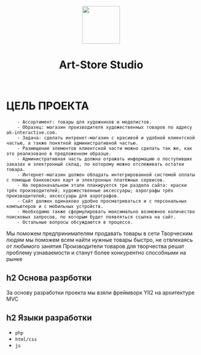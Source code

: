<p align="center">
    <a href="https://github.com/yiisoft" target="_blank">
        <img src="https://art-store-studio.herokuapp.com" height="100px">
    </a>
    <h1 align="center">Art-Store Studio</h1>
    <br>
</p>







ЦЕЛЬ ПРОЕКТА
=================

		- Ассортимент: товары для художников и моделистов.
		- Образец: магазин производителя художественных товаров по адресу ak-interactive.com.
		- Задача: сделать интренет-магазин с красивой и удобной клиентской частью, а также понятной административной частью.
		- Размещение элементов клиентской части можно сделать так же, как это реализовано в предложенном образце.
		- Административная часть должна отражать информацию о поступивших заказах и электронный склад, по которому можно отслеживать остатки товара. 
		- Интернет-магазин должен обладать интегрированной системой оплаты с помощью банковских карт и электронных платёжных сервисов.
		- На первоначальном этапе планируется три раздела сайта: краски трёх производителей; художественные аксессуары; аэрографы трёх производителей; аксессуары для аэрографов. 
		- Сайт должен одинаково удобно просматриваться и с персональных компьютеров и с мобильных устройств.
		- Необходимо также сформулировать максимально возможное количество поисковых запросов, по которым будет появляться ссылка на сайт.
		- Остальные вопросы обсуждаются в процессе.






Мы поможем предпринимателям продавать товары в сети
Творческим людям мы поможем всем найти нужные товары быстро, не
отвлекаясь от любимого занятия
Производители товаров для творчества решат проблему узнаваемости и станут более конкурентно способными на рынке


h2 Основа разрботки
-------------------

За основу разработки проекта мы взяли фреймворк YII2 на архитектуре MVC


h2 Языки разработки
-------------------

- `php`
- `html/css`
- `js`



